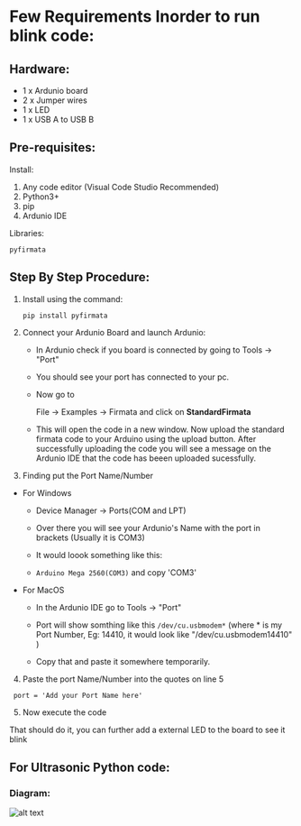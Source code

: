 # Few Requirements Inorder to run blink code:

## Hardware:

- 1 x Ardunio board
- 2 x Jumper wires
- 1 x LED
- 1 x USB A to USB B

## Pre-requisites:

Install:

1) Any code editor (Visual Code Studio Recommended)
2) Python3+
3) pip
4) Ardunio IDE

Libraries:

` pyfirmata `

## Step By Step Procedure:

1. Install using the command: 

   `pip install pyfirmata`


2. Connect your Ardunio Board and launch Ardunio:

   - In Ardunio check if you board is connected by going to Tools -> "Port"

   - You should see your port has connected to your pc.

   - Now go to 

     File -> Examples -> Firmata and click on **StandardFirmata** 

   - This will open the code in a new window. Now upload the standard firmata code to your Arduino using the upload button. 
     After successfully uploading the code you will see a message on the Ardunio IDE that the code has beeen uploaded sucessfully.

3. Finding put the Port Name/Number

  - For Windows

    - Device Manager -> Ports(COM and LPT) 

    - Over there you will see your Ardunio's Name with the port in brackets (Usually it is COM3)

    - It would loook something like this:

    - `Arduino Mega 2560(COM3)` and copy 'COM3'

  - For MacOS
  
    - In the Ardunio IDE go to Tools -> "Port"
    
    - Port will show somthing like this `/dev/cu.usbmodem*` (where * is my Port Number, Eg: 14410, it would look like "/dev/cu.usbmodem14410" )
 
    - Copy that and paste it somewhere temporarily.


4. Paste the port Name/Number into the quotes on line 5

  ` port = 'Add your Port Name here'`

5. Now execute the code


That should do it, you can further add a external LED to the board to see it blink 

## For Ultrasonic Python code:

### Diagram:

![alt text](https://toptechboy.com/wp-content/uploads/2014/07/ultrasonic_bb.jpg) 



















